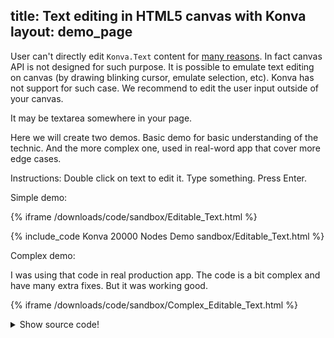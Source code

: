 title: Text editing in HTML5 canvas with Konva
layout: demo_page
---

User can't directly edit `Konva.Text` content for [many reasons](https://www.w3.org/TR/2dcontext/#best-practices). In fact canvas API is not designed for such purpose.
It is possible to emulate text editing on canvas (by drawing blinking cursor, emulate selection, etc).
Konva has not support for such case. We recommend to edit the user input outside of your canvas.

It may be textarea somewhere in your page.

Here we will create two demos. Basic demo for basic understanding of the technic. And the more complex one, used in real-word app that cover more edge cases.

Instructions: Double click on text to edit it. Type something. Press Enter.

Simple demo:

{% iframe /downloads/code/sandbox/Editable_Text.html %}

{% include_code Konva 20000 Nodes Demo sandbox/Editable_Text.html %}

Complex demo:

I was using that code in real production app. The code is a bit complex and have many extra fixes.
But it was working good.

{% iframe /downloads/code/sandbox/Complex_Editable_Text.html %}

<details><summary>Show source code!</summary>
<p>
{% include_code Canvas Scrolling Drag /downloads/code/sandbox/Complex_Editable_Text.html %}
</p>
</details>
